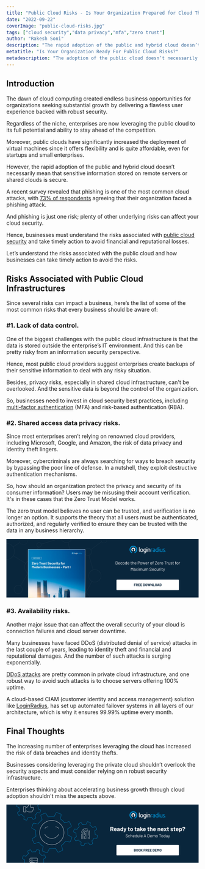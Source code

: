 ```yaml
---
title: "Public Cloud Risks - Is Your Organization Prepared for Cloud Threats?"
date: "2022-09-22"
coverImage: "public-cloud-risks.jpg"
tags: ["cloud security","data privacy","mfa","zero trust"]
author: "Rakesh Soni"
description: "The rapid adoption of the public and hybrid cloud doesn’t necessarily mean that sensitive information stored on remote servers or shared clouds is secure. This blog highlights the risks associated with the public cloud and how businesses can take timely action to avoid the risks."
metatitle: "Is Your Organization Ready For Public Cloud Risks?"
metadescription: "The adoption of the public cloud doesn’t necessarily mean that sensitive data is secured. Learn the risks associated with the public cloud and how to avoid them."
---
```


## Introduction

The dawn of cloud computing created endless business opportunities for organizations seeking substantial growth by delivering a flawless user experience backed with robust security. 

Regardless of the niche, enterprises are now leveraging the public cloud to its full potential and ability to stay ahead of the competition. 

Moreover, public clouds have significantly increased the deployment of virtual machines since it offers flexibility and is quite affordable, even for startups and small enterprises. 

However, the rapid adoption of the public and hybrid cloud doesn’t necessarily mean that sensitive information stored on remote servers or shared clouds is secure. 

A recent survey revealed that phishing is one of the most common cloud attacks, with [73% of respondents](https://www.statista.com/statistics/1320178/common-cloud-security-attacks-worldwide/) agreeing that their organization faced a phishing attack. 

And phishing is just one risk; plenty of other underlying risks can affect your cloud security. 

Hence, businesses must understand the risks associated with [public cloud security](https://www.loginradius.com/blog/identity/what-is-cloud-security/) and take timely action to avoid financial and reputational losses. 

Let’s understand the risks associated with the public cloud and how businesses can take timely action to avoid the risks. 

## Risks Associated with Public Cloud Infrastructures

Since several risks can impact a business, here’s the list of some of the most common risks that every business should be aware of: 

### #1. Lack of data control.

One of the biggest challenges with the public cloud infrastructure is that the data is stored outside the enterprise’s IT environment. And this can be pretty risky from an information security perspective. 

Hence, most public cloud providers suggest enterprises create backups of their sensitive information to deal with any risky situation. 

Besides, privacy risks, especially in shared cloud infrastructure, can't be overlooked. And the sensitive data is beyond the control of the organization. 

So, businesses need to invest in cloud security best practices, including [multi-factor authentication](https://www.loginradius.com/multi-factor-authentication/) (MFA) and risk-based authentication (RBA). 

### #2. Shared access data privacy risks.

Since most enterprises aren’t relying on renowned cloud providers, including Microsoft, Google, and Amazon, the risk of data privacy and identity theft lingers. 

Moreover, cybercriminals are always searching for ways to breach security by bypassing the poor line of defense. In a nutshell, they exploit destructive authentication mechanisms. 

So, how should an organization protect the privacy and security of its consumer information? Users may be misusing their account verification. It's in these cases that the Zero Trust Model works.

The zero trust model believes no user can be trusted, and verification is no longer an option. It supports the theory that all users must be authenticated, authorized, and regularly verified to ensure they can be trusted with the data in any business hierarchy.

[![WP-sero-trust-1](WP-sero-trust-1.png)](https://www.loginradius.com/resource/zero-trust-security/)

### #3. Availability risks.

Another major issue that can affect the overall security of your cloud is connection failures and cloud server downtime. 

Many businesses have faced DDoS (distributed denial of service) attacks in the last couple of years, leading to identity theft and financial and reputational damages. And the number of such attacks is surging exponentially. 

[DDoS attacks](https://www.loginradius.com/blog/engineering/how-to-mitigate-ddos-attack/) are pretty common in private cloud infrastructure, and one robust way to avoid such attacks is to choose servers offering 100% uptime. 

A cloud-based CIAM (customer identity and access management) solution like [LoginRadius](https://www.loginradius.com/),  has set up automated failover systems in all layers of our architecture, which is why it ensures 99.99% uptime every month.


## Final Thoughts 

The increasing number of enterprises leveraging the cloud has increased the risk of data breaches and identity thefts. 

Businesses considering leveraging the private cloud shouldn’t overlook the security aspects and must consider relying on n robust security infrastructure. 

Enterprises thinking about accelerating business growth through cloud adoption shouldn't miss the aspects above. 


[![book-a-demo-loginradius](../../assets/book-a-demo-loginradius.png)](https://www.loginradius.com/book-a-demo/)
